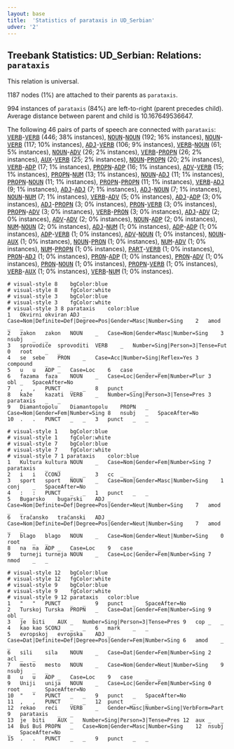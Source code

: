 ```yaml
---
layout: base
title:  'Statistics of parataxis in UD_Serbian'
udver: '2'
---
```


## Treebank Statistics: UD_Serbian: Relations: `parataxis`

This relation is universal.

1187 nodes (1%) are attached to their parents as `parataxis`.

994 instances of `parataxis` (84%) are left-to-right (parent precedes child).
Average distance between parent and child is 10.167649536647.

The following 46 pairs of parts of speech are connected with `parataxis`: <tt><a href="sr-pos-VERB.html">VERB</a></tt>-<tt><a href="sr-pos-VERB.html">VERB</a></tt> (446; 38% instances), <tt><a href="sr-pos-NOUN.html">NOUN</a></tt>-<tt><a href="sr-pos-NOUN.html">NOUN</a></tt> (192; 16% instances), <tt><a href="sr-pos-NOUN.html">NOUN</a></tt>-<tt><a href="sr-pos-VERB.html">VERB</a></tt> (117; 10% instances), <tt><a href="sr-pos-ADJ.html">ADJ</a></tt>-<tt><a href="sr-pos-VERB.html">VERB</a></tt> (106; 9% instances), <tt><a href="sr-pos-VERB.html">VERB</a></tt>-<tt><a href="sr-pos-NOUN.html">NOUN</a></tt> (61; 5% instances), <tt><a href="sr-pos-NOUN.html">NOUN</a></tt>-<tt><a href="sr-pos-ADV.html">ADV</a></tt> (26; 2% instances), <tt><a href="sr-pos-VERB.html">VERB</a></tt>-<tt><a href="sr-pos-PROPN.html">PROPN</a></tt> (26; 2% instances), <tt><a href="sr-pos-AUX.html">AUX</a></tt>-<tt><a href="sr-pos-VERB.html">VERB</a></tt> (25; 2% instances), <tt><a href="sr-pos-NOUN.html">NOUN</a></tt>-<tt><a href="sr-pos-PROPN.html">PROPN</a></tt> (20; 2% instances), <tt><a href="sr-pos-VERB.html">VERB</a></tt>-<tt><a href="sr-pos-ADP.html">ADP</a></tt> (17; 1% instances), <tt><a href="sr-pos-PROPN.html">PROPN</a></tt>-<tt><a href="sr-pos-ADP.html">ADP</a></tt> (16; 1% instances), <tt><a href="sr-pos-ADV.html">ADV</a></tt>-<tt><a href="sr-pos-VERB.html">VERB</a></tt> (15; 1% instances), <tt><a href="sr-pos-PROPN.html">PROPN</a></tt>-<tt><a href="sr-pos-NUM.html">NUM</a></tt> (13; 1% instances), <tt><a href="sr-pos-NOUN.html">NOUN</a></tt>-<tt><a href="sr-pos-ADJ.html">ADJ</a></tt> (11; 1% instances), <tt><a href="sr-pos-PROPN.html">PROPN</a></tt>-<tt><a href="sr-pos-NOUN.html">NOUN</a></tt> (11; 1% instances), <tt><a href="sr-pos-PROPN.html">PROPN</a></tt>-<tt><a href="sr-pos-PROPN.html">PROPN</a></tt> (11; 1% instances), <tt><a href="sr-pos-VERB.html">VERB</a></tt>-<tt><a href="sr-pos-ADJ.html">ADJ</a></tt> (9; 1% instances), <tt><a href="sr-pos-ADJ.html">ADJ</a></tt>-<tt><a href="sr-pos-ADJ.html">ADJ</a></tt> (7; 1% instances), <tt><a href="sr-pos-ADJ.html">ADJ</a></tt>-<tt><a href="sr-pos-NOUN.html">NOUN</a></tt> (7; 1% instances), <tt><a href="sr-pos-NOUN.html">NOUN</a></tt>-<tt><a href="sr-pos-NUM.html">NUM</a></tt> (7; 1% instances), <tt><a href="sr-pos-VERB.html">VERB</a></tt>-<tt><a href="sr-pos-ADV.html">ADV</a></tt> (5; 0% instances), <tt><a href="sr-pos-ADJ.html">ADJ</a></tt>-<tt><a href="sr-pos-ADP.html">ADP</a></tt> (3; 0% instances), <tt><a href="sr-pos-ADJ.html">ADJ</a></tt>-<tt><a href="sr-pos-PROPN.html">PROPN</a></tt> (3; 0% instances), <tt><a href="sr-pos-PRON.html">PRON</a></tt>-<tt><a href="sr-pos-VERB.html">VERB</a></tt> (3; 0% instances), <tt><a href="sr-pos-PROPN.html">PROPN</a></tt>-<tt><a href="sr-pos-ADV.html">ADV</a></tt> (3; 0% instances), <tt><a href="sr-pos-VERB.html">VERB</a></tt>-<tt><a href="sr-pos-PRON.html">PRON</a></tt> (3; 0% instances), <tt><a href="sr-pos-ADJ.html">ADJ</a></tt>-<tt><a href="sr-pos-ADV.html">ADV</a></tt> (2; 0% instances), <tt><a href="sr-pos-ADV.html">ADV</a></tt>-<tt><a href="sr-pos-ADV.html">ADV</a></tt> (2; 0% instances), <tt><a href="sr-pos-NOUN.html">NOUN</a></tt>-<tt><a href="sr-pos-ADP.html">ADP</a></tt> (2; 0% instances), <tt><a href="sr-pos-NUM.html">NUM</a></tt>-<tt><a href="sr-pos-NOUN.html">NOUN</a></tt> (2; 0% instances), <tt><a href="sr-pos-ADJ.html">ADJ</a></tt>-<tt><a href="sr-pos-NUM.html">NUM</a></tt> (1; 0% instances), <tt><a href="sr-pos-ADP.html">ADP</a></tt>-<tt><a href="sr-pos-ADP.html">ADP</a></tt> (1; 0% instances), <tt><a href="sr-pos-ADP.html">ADP</a></tt>-<tt><a href="sr-pos-VERB.html">VERB</a></tt> (1; 0% instances), <tt><a href="sr-pos-ADV.html">ADV</a></tt>-<tt><a href="sr-pos-NOUN.html">NOUN</a></tt> (1; 0% instances), <tt><a href="sr-pos-NOUN.html">NOUN</a></tt>-<tt><a href="sr-pos-AUX.html">AUX</a></tt> (1; 0% instances), <tt><a href="sr-pos-NOUN.html">NOUN</a></tt>-<tt><a href="sr-pos-PRON.html">PRON</a></tt> (1; 0% instances), <tt><a href="sr-pos-NUM.html">NUM</a></tt>-<tt><a href="sr-pos-ADV.html">ADV</a></tt> (1; 0% instances), <tt><a href="sr-pos-NUM.html">NUM</a></tt>-<tt><a href="sr-pos-PROPN.html">PROPN</a></tt> (1; 0% instances), <tt><a href="sr-pos-PART.html">PART</a></tt>-<tt><a href="sr-pos-VERB.html">VERB</a></tt> (1; 0% instances), <tt><a href="sr-pos-PRON.html">PRON</a></tt>-<tt><a href="sr-pos-ADJ.html">ADJ</a></tt> (1; 0% instances), <tt><a href="sr-pos-PRON.html">PRON</a></tt>-<tt><a href="sr-pos-ADP.html">ADP</a></tt> (1; 0% instances), <tt><a href="sr-pos-PRON.html">PRON</a></tt>-<tt><a href="sr-pos-ADV.html">ADV</a></tt> (1; 0% instances), <tt><a href="sr-pos-PRON.html">PRON</a></tt>-<tt><a href="sr-pos-NOUN.html">NOUN</a></tt> (1; 0% instances), <tt><a href="sr-pos-PROPN.html">PROPN</a></tt>-<tt><a href="sr-pos-VERB.html">VERB</a></tt> (1; 0% instances), <tt><a href="sr-pos-VERB.html">VERB</a></tt>-<tt><a href="sr-pos-AUX.html">AUX</a></tt> (1; 0% instances), <tt><a href="sr-pos-VERB.html">VERB</a></tt>-<tt><a href="sr-pos-NUM.html">NUM</a></tt> (1; 0% instances).


~~~ conllu
# visual-style 8	bgColor:blue
# visual-style 8	fgColor:white
# visual-style 3	bgColor:blue
# visual-style 3	fgColor:white
# visual-style 3 8 parataxis	color:blue
1	Okvirni	okviran	ADJ	_	Case=Nom|Definite=Def|Degree=Pos|Gender=Masc|Number=Sing	2	amod	_	_
2	zakon	zakon	NOUN	_	Case=Nom|Gender=Masc|Number=Sing	3	nsubj	_	_
3	sprovodiće	sprovoditi	VERB	_	Number=Sing|Person=3|Tense=Fut	0	root	_	_
4	se	sebe	PRON	_	Case=Acc|Number=Sing|Reflex=Yes	3	compound	_	_
5	u	u	ADP	_	Case=Loc	6	case	_	_
6	fazama	faza	NOUN	_	Case=Loc|Gender=Fem|Number=Plur	3	obl	_	SpaceAfter=No
7	,	,	PUNCT	_	_	8	punct	_	_
8	kaže	kazati	VERB	_	Number=Sing|Person=3|Tense=Pres	3	parataxis	_	_
9	Diamantopolu	Diamantopolu	PROPN	_	Case=Nom|Gender=Fem|Number=Sing	8	nsubj	_	SpaceAfter=No
10	.	.	PUNCT	_	_	3	punct	_	_

~~~


~~~ conllu
# visual-style 1	bgColor:blue
# visual-style 1	fgColor:white
# visual-style 7	bgColor:blue
# visual-style 7	fgColor:white
# visual-style 7 1 parataxis	color:blue
1	Kultura	kultura	NOUN	_	Case=Nom|Gender=Fem|Number=Sing	7	parataxis	_	_
2	i	i	CCONJ	_	_	3	cc	_	_
3	sport	sport	NOUN	_	Case=Nom|Gender=Masc|Number=Sing	1	conj	_	SpaceAfter=No
4	:	:	PUNCT	_	_	1	punct	_	_
5	Bugarsko	bugarski	ADJ	_	Case=Nom|Definite=Def|Degree=Pos|Gender=Neut|Number=Sing	7	amod	_	_
6	tračansko	tračanski	ADJ	_	Case=Nom|Definite=Def|Degree=Pos|Gender=Neut|Number=Sing	7	amod	_	_
7	blago	blago	NOUN	_	Case=Nom|Gender=Neut|Number=Sing	0	root	_	_
8	na	na	ADP	_	Case=Loc	9	case	_	_
9	turneji	turneja	NOUN	_	Case=Loc|Gender=Fem|Number=Sing	7	nmod	_	_

~~~


~~~ conllu
# visual-style 12	bgColor:blue
# visual-style 12	fgColor:white
# visual-style 9	bgColor:blue
# visual-style 9	fgColor:white
# visual-style 9 12 parataxis	color:blue
1	"	"	PUNCT	_	_	9	punct	_	SpaceAfter=No
2	Turskoj	Turska	PROPN	_	Case=Dat|Gender=Fem|Number=Sing	9	obl	_	_
3	je	biti	AUX	_	Number=Sing|Person=3|Tense=Pres	9	cop	_	_
4	kao	kao	SCONJ	_	_	6	mark	_	_
5	evropskoj	evropska	ADJ	_	Case=Dat|Definite=Def|Degree=Pos|Gender=Fem|Number=Sing	6	amod	_	_
6	sili	sila	NOUN	_	Case=Dat|Gender=Fem|Number=Sing	2	acl	_	_
7	mesto	mesto	NOUN	_	Case=Nom|Gender=Neut|Number=Sing	9	nsubj	_	_
8	u	u	ADP	_	Case=Loc	9	case	_	_
9	Uniji	unija	NOUN	_	Case=Loc|Gender=Fem|Number=Sing	0	root	_	SpaceAfter=No
10	"	"	PUNCT	_	_	9	punct	_	SpaceAfter=No
11	,	,	PUNCT	_	_	12	punct	_	_
12	rekao	reći	VERB	_	Gender=Masc|Number=Sing|VerbForm=Part	9	parataxis	_	_
13	je	biti	AUX	_	Number=Sing|Person=3|Tense=Pres	12	aux	_	_
14	Buš	Buš	PROPN	_	Case=Nom|Gender=Masc|Number=Sing	12	nsubj	_	SpaceAfter=No
15	.	.	PUNCT	_	_	9	punct	_	_

~~~


